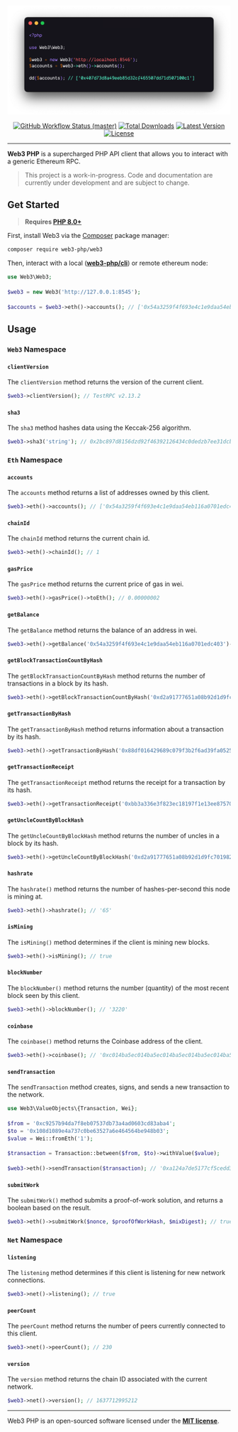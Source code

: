 <p align="center">
    <img src="https://raw.githubusercontent.com/web3-php/art/master/editor-without-bg.png" width="600" alt="Web3 PHP">
    <p align="center">
        <a href="https://github.com/web3-php/web3/actions"><img alt="GitHub Workflow Status (master)" src="https://img.shields.io/github/workflow/status/web3-php/web3/Tests/master"></a>
        <a href="https://packagist.org/packages/web3-php/web3"><img alt="Total Downloads" src="https://img.shields.io/packagist/dt/web3-php/web3"></a>
        <a href="https://packagist.org/packages/web3-php/web3"><img alt="Latest Version" src="https://img.shields.io/packagist/v/web3-php/web3"></a>
        <a href="https://packagist.org/packages/web3-php/web3"><img alt="License" src="https://img.shields.io/packagist/l/web3-php/web3"></a>
    </p>
</p>

------
**Web3 PHP** is a supercharged PHP API client that allows you to interact with a generic Ethereum RPC.

> This project is a work-in-progress. Code and documentation are currently under development and are subject to change.

## Get Started

> **Requires [PHP 8.0+](https://php.net/releases/)**

First, install Web3 via the [Composer](https://getcomposer.org/) package manager:

```bash
composer require web3-php/web3
```

Then, interact with a local (**[web3-php/cli](https://github.com/web3-php/cli)**) or remote ethereum node:

```php
use Web3\Web3;

$web3 = new Web3('http://127.0.0.1:8545');

$accounts = $web3->eth()->accounts(); // ['0x54a3259f4f693e4c1e9daa54eb116a0701edc403', ...]
```

## Usage

### `Web3` Namespace

#### `clientVersion`

The `clientVersion` method returns the version of the current client.

```php
$web3->clientVersion(); // TestRPC v2.13.2
```

#### `sha3`

The `sha3` method hashes data using the Keccak-256 algorithm.

```php
$web3->sha3('string'); // 0x2bc897d8156dzd92f46392126434c0dedzb7ee31dcbcfc6s28
```

### `Eth` Namespace

#### `accounts`

The `accounts` method returns a list of addresses owned by this client.

```php
$web3->eth()->accounts(); // ['0x54a3259f4f693e4c1e9daa54eb116a0701edc403', ...]
```

#### `chainId`

The `chainId` method returns the current chain id.

```php
$web3->eth()->chainId(); // 1
```

#### `gasPrice`

The `gasPrice` method returns the current price of gas in wei.

```php
$web3->eth()->gasPrice()->toEth(); // 0.00000002
```

#### `getBalance`

The `getBalance` method returns the balance of an address in wei.

```php
$web3->eth()->getBalance('0x54a3259f4f693e4c1e9daa54eb116a0701edc403')->toEth(); // 100
```

#### `getBlockTransactionCountByHash`

The `getBlockTransactionCountByHash` method returns the number of transactions in a block by its hash.

```php
$web3->eth()->getBlockTransactionCountByHash('0xd2a91777651a08b92d1d9fc701982c79da2249532cfe41a773a340978f96b5d1'); // 266
```

#### `getTransactionByHash`

The `getTransactionByHash` method returns information about a transaction by its hash.

```php
$web3->eth()->getTransactionByHash('0x88df016429689c079f3b2f6ad39fa052532c56795b733da78a91ebe6a713944b');
```

#### `getTransactionReceipt`

The `getTransactionReceipt` method returns the receipt for a transaction by its hash.

```php
$web3->eth()->getTransactionReceipt('0xbb3a336e3f823ec18197f1e13ee875700f08f03e2cab75f0d0b118dabb44cba0');
```

#### `getUncleCountByBlockHash`

The `getUncleCountByBlockHash` method returns the number of uncles in a block by its hash.

```php
$web3->eth()->getUncleCountByBlockHash('0xd2a91777651a08b92d1d9fc701982c79da2249532cfe41a773a340978f96b5d1'); // 266
```

#### `hashrate`

The `hashrate()` method returns the number of hashes-per-second this node is mining at.

```php
$web3->eth()->hashrate(); // '65' 
```

#### `isMining`

The `isMining()` method determines if the client is mining new blocks.

```php
$web3->eth()->isMining(); // true 
```

#### `blockNumber`

The `blockNumber()` method returns the number (quantity) of the most recent block seen by this client.

```php
$web3->eth()->blockNumber(); // '3220' 
```

#### `coinbase`

The `coinbase()` method returns the Coinbase address of the client.

```php
$web3->eth()->coinbase(); // '0xc014ba5ec014ba5ec014ba5ec014ba5ec014ba5e' 
```

#### `sendTransaction`

The `sendTransaction` method creates, signs, and sends a new transaction to the network.

```php
use Web3\ValueObjects\{Transaction, Wei};

$from = '0xc9257b94da7f8eb07537db73a4ad0603cd83aba4';
$to = '0x108d1089e4a737c0be63527a6e464564be948b03';
$value = Wei::fromEth('1');

$transaction = Transaction::between($from, $to)->withValue($value);

$web3->eth()->sendTransaction($transaction); // '0xa124a7de5177cf5cedd3c44e91d115d0011f915905fa36fb7c000a491fa536ee' 
```

#### `submitWork`

The `submitWork()` method submits a proof-of-work solution, and returns a boolean based on the result.

```php
$web3->eth()->submitWork($nonce, $proofOfWorkHash, $mixDigest); // true 
```

### `Net` Namespace

#### `listening`

The `listening` method determines if this client is listening for new network connections.

```php
$web3->net()->listening(); // true
```

#### `peerCount`

The `peerCount` method returns the number of peers currently connected to this client.

```php
$web3->net()->peerCount(); // 230
```

#### `version`

The `version` method returns the chain ID associated with the current network.

```php
$web3->net()->version(); // 1637712995212
```

---

Web3 PHP is an open-sourced software licensed under the **[MIT license](https://opensource.org/licenses/MIT)**.
